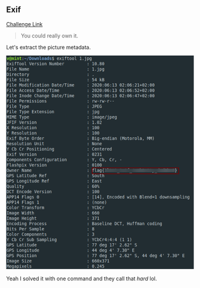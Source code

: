 **Exif**
-------------
[Challenge Link](https://mega.nz/#!SDpF0aYC!fkkhBJuBBtBKGsLTDiF2NuLihP2WRd97Iynd3PhWqRw)  

> You could really own it.

Let's extract the picture metadata.

![](images/exif.png)

Yeah I solved it with one command and they call that *hard* lol.
